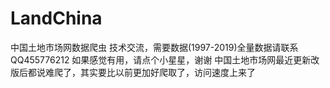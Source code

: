 # LandChina
中国土地市场网数据爬虫 技术交流，需要数据(1997-2019)全量数据请联系QQ455776212
如果感觉有用，请点个小星星，谢谢
中国土地市场网最近更新改版后都说难爬了，其实要比以前更加好爬取了，访问速度上来了
